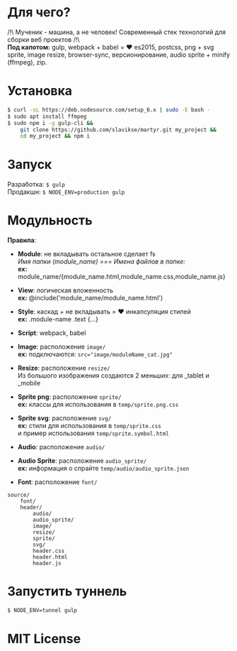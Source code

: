 # Для чего?  
/!\ Мученик - машина, а не человек! Современный стек технологий для сборки веб проектов /!\    
**Под капотом:**
gulp, webpack + babel = ❤ es2015, postcss, png + svg sprite, image resize, browser-sync, версионирование, audio sprite + minify (ffmpeg), zip.

# Установка
```sh
$ curl -sL https://deb.nodesource.com/setup_6.x | sudo -E bash -
$ sudo apt install ffmpeg
$ sudo npm i -g gulp-cli &&
    git clone https://github.com/slavikse/martyr.git my_project &&
    cd my_project && npm i
```
# Запуск
Разработка: ```$ gulp```   
Продакшн: ```$ NODE_ENV=production gulp```

# Модульность
**Правила**:   
* **Module**: не вкладывать остальное сделает fs   
  *Имя папки (module_name) === Имена файлов в папке:*   
  **ex:** module_name/{module_name.html,module_name.css,module_name.js}

* **View**: логическая вложенность   
  **ex:** @include('module_name/module_name.html')   

* **Style**: каскад + не вкладывать = ❤ инкапсуляция стилей   
  **ex:** .module-name .text {...}

* **Script**: webpack, babel 

* **Image**: расположение ```image/```  
  **ex:** подключаются: ``` src="image/moduleName_cat.jpg" ```
  
* **Resize**: расположение ```resize/```   
  Из большого изображения создаются 2 меньших: для _tablet и _mobile    
  
* **Sprite png**: расположение ```sprite/```   
  **ex:** классы для использования в ```temp/sprite.png.css```

* **Sprite svg**: расположение ```svg/```   
  **ex:** стили для использования в ```temp/sprite.css```   
    и пример использования ```temp/sprite.symbol.html```

* **Audio**: расположение ```audio/```

* **Audio Sprite**: расположение ```audio_sprite/```   
  **ex:** информация о спрайте ```temp/audio/audio_sprite.json```

* **Font**: расположение ```font/```   

```
source/
    font/               
    header/
        audio/
        audio_sprite/
        image/
        resize/
        sprite/
        svg/
        header.css
        header.html
        header.js
```
# Запустить туннель
```sh
$ NODE_ENV=tunnel gulp
```
# MIT License
